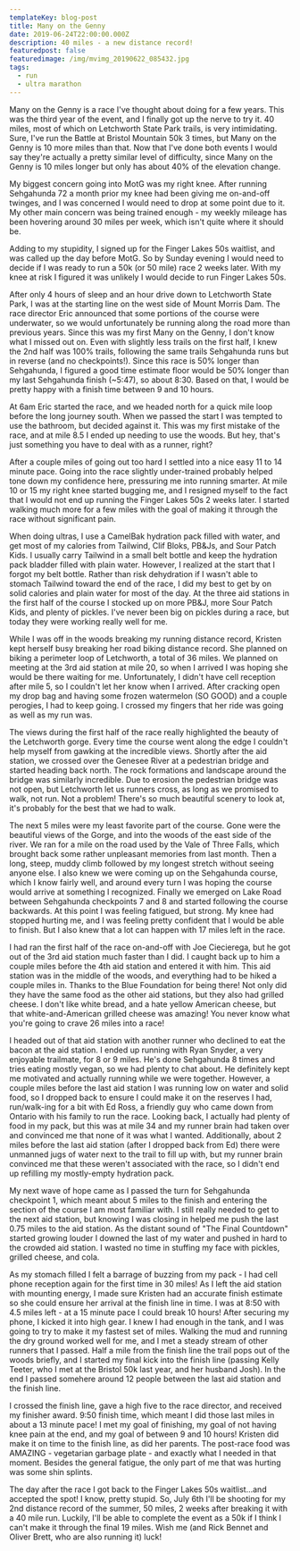```yaml
---
templateKey: blog-post
title: Many on the Genny
date: 2019-06-24T22:00:00.000Z
description: 40 miles - a new distance record!
featuredpost: false
featuredimage: /img/mvimg_20190622_085432.jpg
tags:
  - run
  - ultra marathon
---
```

Many on the Genny is a race I've thought about doing for a few years. This was the third year of the event, and I finally got up the nerve to try it. 40 miles, most of which on Letchworth State Park trails, is very intimidating. Sure, I've run the Battle at Bristol Mountain 50k 3 times, but Many on the Genny is 10 more miles than that. Now that I've done both events I would say they're actually a pretty similar level of difficulty, since Many on the Genny is 10 miles longer but only has about 40% of the elevation change.

My biggest concern going into MotG was my right knee. After running Sehgahunda 72 a month prior my knee had been giving me on-and-off twinges, and I was concerned I would need to drop at some point due to it. My other main concern was being trained enough - my weekly mileage has been hovering around 30 miles per week, which isn't quite where it should be.

Adding to my stupidity, I signed up for the Finger Lakes 50s waitlist, and was called up the day before MotG. So by Sunday evening I would need to decide if I was ready to run a 50k (or 50 mile) race 2 weeks later. With my knee at risk I figured it was unlikely I would decide to run Finger Lakes 50s.

After only 4 hours of sleep and an hour drive down to Letchworth State Park, I was at the starting line on the west side of Mount Morris Dam. The race director Eric announced that some portions of the course were underwater, so we would unfortunately be running along the road more than previous years. Since this was my first Many on the Genny, I don't know what I missed out on. Even with slightly less trails on the first half, I knew the 2nd half was 100% trails, following the same trails Sehgahunda runs but in reverse (and no checkpoints!). Since this race is 50% longer than Sehgahunda, I figured a good time estimate floor would be 50% longer than my last Sehgahunda finish (~5:47), so about 8:30. Based on that, I would be pretty happy with a finish time between 9 and 10 hours.

At 6am Eric started the race, and we headed north for a quick mile loop before the long journey south. When we passed the start I was tempted to use the bathroom, but decided against it. This was my first mistake of the race, and at mile 8.5 I ended up needing to use the woods. But hey, that's just something you have to deal with as a runner, right?

After a couple miles of going out too hard I settled into a nice easy 11 to 14 minute pace. Going into the race slightly under-trained probably helped tone down my confidence here, pressuring me into running smarter. At mile 10 or 15 my right knee started bugging me, and I resigned myself to the fact that I would not end up running the Finger Lakes 50s 2 weeks later. I started walking much more for a few miles with the goal of making it through the race without significant pain.

When doing ultras, I use a CamelBak hydration pack filled with water, and get most of my calories from Tailwind, Clif Bloks, PB&Js, and Sour Patch Kids. I usually carry Tailwind in a small belt bottle and keep the hydration pack bladder filled with plain water. However, I realized at the start that I forgot my belt bottle. Rather than risk dehydration if I wasn't able to stomach Tailwind toward the end of the race, I did my best to get by on solid calories and plain water for most of the day. At the three aid stations in the first half of the course I stocked up on more PB&J, more Sour Patch Kids, and plenty of pickles. I've never been big on pickles during a race, but today they were working really well for me.

While I was off in the woods breaking my running distance record, Kristen kept herself busy breaking her road biking distance record. She planned on biking a perimeter loop of Letchworth, a total of 36 miles. We planned on meeting at the 3rd aid station at mile 20, so when I arrived I was hoping she would be there waiting for me. Unfortunately, I didn't have cell reception after mile 5, so I couldn't let her know when I arrived. After cracking open my drop bag and having some frozen watermelon (SO GOOD) and a couple perogies, I had to keep going. I crossed my fingers that her ride was going as well as my run was.

The views during the first half of the race really highlighted the beauty of the Letchworth gorge. Every time the course went along the edge I couldn't help myself from gawking at the incredible views. Shortly after the aid station, we crossed over the Genesee River at a pedestrian bridge and started heading back north. The rock formations and landscape around the bridge was similarly incredible. Due to erosion the pedestrian bridge was not open, but Letchworth let us runners cross, as long as we promised to walk, not run. Not a problem! There's so much beautiful scenery to look at, it's probably for the best that we had to walk.

The next 5 miles were my least favorite part of the course. Gone were the beautiful views of the Gorge, and into the woods of the east side of the river. We ran for a mile on the road used by the Vale of Three Falls, which brought back some rather unpleasant memories from last month. Then a long, steep, muddy climb followed by my longest stretch without seeing anyone else. I also knew we were coming up on the Sehgahunda course, which I know fairly well, and around every turn I was hoping the course would arrive at something I recognized. Finally we emerged on Lake Road between Sehgahunda checkpoints 7 and 8 and started following the course backwards. At this point I was feeling fatigued, but strong. My knee had stopped hurting me, and I was feeling pretty confident that I would be able to finish. But I also knew that a lot can happen with 17 miles left in the race.

I had ran the first half of the race on-and-off with Joe Ciecierega, but he got out of the 3rd aid station much faster than I did. I caught back up to him a couple miles before the 4th aid station and entered it with him. This aid station was in the middle of the woods, and everything had to be hiked a couple miles in. Thanks to the Blue Foundation for being there! Not only did they have the same food as the other aid stations, but they also had grilled cheese. I don't like white bread, and a hate yellow American cheese, but that white-and-American grilled cheese was amazing! You never know what you're going to crave 26 miles into a race!

I headed out of that aid station with another runner who declined to eat the bacon at the aid station. I ended up running with Ryan Snyder, a very enjoyable trailmate, for 8 or 9 miles. He's done Sehgahunda 8 times and tries eating mostly vegan, so we had plenty to chat about. He definitely kept me motivated and actually running while we were together. However, a couple miles before the last aid station I was running low on water and solid food, so I dropped back to ensure I could make it on the reserves I had, run/walk-ing for a bit with Ed Ross, a friendly guy who came down from Ontario with his family to run the race. Looking back, I actually had plenty of food in my pack, but this was at mile 34 and my runner brain had taken over and convinced me that none of it was what I wanted. Additionally, about 2 miles before the last aid station (after I dropped back from Ed) there were unmanned jugs of water next to the trail to fill up with, but my runner brain convinced me that these weren't associated with the race, so I didn't end up refilling my mostly-empty hydration pack.

My next wave of hope came as I passed the turn for Sehgahunda checkpoint 1, which meant about 5 miles to the finish and entering the section of the course I am most familiar with. I still really needed to get to the next aid station, but knowing I was closing in helped me push the last 0.75 miles to the aid station. As the distant sound of "The Final Countdown" started growing louder I downed the last of my water and pushed in hard to the crowded aid station. I wasted no time in stuffing my face with pickles, grilled cheese, and cola.

As my stomach filled I felt a barrage of buzzing from my pack - I had cell phone reception again for the first time in 30 miles! As I left the aid station with mounting energy, I made sure Kristen had an accurate finish estimate so she could ensure her arrival at the finish line in time. I was at 8:50 with 4.5 miles left - at a 15 minute pace I could break 10 hours! After securing my phone, I kicked it into high gear. I knew I had enough in the tank, and I was going to try to make it my fastest set of miles. Walking the mud and running the dry ground worked well for me, and I met a steady stream of other runners that I passed. Half a mile from the finish line the trail pops out of the woods briefly, and I started my final kick into the finish line (passing Kelly Teeter, who I met at the Bristol 50k last year, and her husband Josh). In the end I passed somehere around 12 people between the last aid station and the finish line.

I crossed the finish line, gave a high five to the race director, and received my finisher award. 9:50 finish time, which meant I did those last miles in about a 13 minute pace! I met my goal of finishing, my goal of not having knee pain at the end, and my goal of between 9 and 10 hours! Kristen did make it on time to the finish line, as did her parents. The post-race food was AMAZING - vegetarian garbage plate - and exactly what I needed in that moment. Besides the general fatigue, the only part of me that was hurting was some shin splints.

The day after the race I got back to the Finger Lakes 50s waitlist...and accepted the spot! I know, pretty stupid. So, July 6th I'll be shooting for my 2nd distance record of the summer, 50 miles, 2 weeks after breaking it with a 40 mile run. Luckily, I'll be able to complete the event as a 50k if I think I can't make it through the final 19 miles. Wish me (and Rick Bennet and Oliver Brett, who are also running it) luck!
